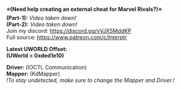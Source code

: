 
**⭐(Need help creating an external cheat for Marvel Rivals?)⭐**  
**(Part-1):** *Video taken down!*   
**(Part-2):** *Video taken down!*   
Join my discord: https://discord.gg/vVJX5MddKP   
Full source: https://www.patreon.com/c/lnterptr

**Latest UWORLD Offset:**   
**(UWorld = 0xded1e10)**    

**Driver:** (IOCTL Communication)   
**Mapper:** (KdMapper)   
*!To stay undetected, make sure to change the Mapper and Driver.!*

